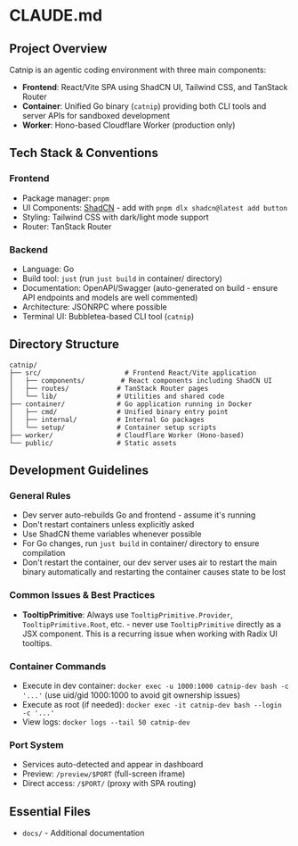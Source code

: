 # CLAUDE.md

## Project Overview

Catnip is an agentic coding environment with three main components:

- **Frontend**: React/Vite SPA using ShadCN UI, Tailwind CSS, and TanStack Router
- **Container**: Unified Go binary (`catnip`) providing both CLI tools and server APIs for sandboxed development
- **Worker**: Hono-based Cloudflare Worker (production only)

## Tech Stack & Conventions

### Frontend

- Package manager: `pnpm`
- UI Components: [ShadCN](https://ui.shadcn.com/docs/components) - add with `pnpm dlx shadcn@latest add button`
- Styling: Tailwind CSS with dark/light mode support
- Router: TanStack Router

### Backend

- Language: Go
- Build tool: `just` (run `just build` in container/ directory)
- Documentation: OpenAPI/Swagger (auto-generated on build - ensure API endpoints and models are well commented)
- Architecture: JSONRPC where possible
- Terminal UI: Bubbletea-based CLI tool (`catnip`)

## Directory Structure

```
catnip/
├── src/                     # Frontend React/Vite application
│   ├── components/         # React components including ShadCN UI
│   ├── routes/            # TanStack Router pages
│   └── lib/               # Utilities and shared code
├── container/             # Go application running in Docker
│   ├── cmd/               # Unified binary entry point
│   ├── internal/          # Internal Go packages
│   └── setup/             # Container setup scripts
├── worker/                # Cloudflare Worker (Hono-based)
└── public/                # Static assets
```

## Development Guidelines

### General Rules

- Dev server auto-rebuilds Go and frontend - assume it's running
- Don't restart containers unless explicitly asked
- Use ShadCN theme variables whenever possible
- For Go changes, run `just build` in container/ directory to ensure compilation
- Don't restart the container, our dev server uses air to restart the main binary automatically and restarting the container causes state to be lost

### Common Issues & Best Practices

- **TooltipPrimitive**: Always use `TooltipPrimitive.Provider`, `TooltipPrimitive.Root`, etc. - never use `TooltipPrimitive` directly as a JSX component. This is a recurring issue when working with Radix UI tooltips.

### Container Commands

- Execute in dev container: `docker exec -u 1000:1000 catnip-dev bash -c '...'` (use uid/gid 1000:1000 to avoid git ownership issues)
- Execute as root (if needed): `docker exec -it catnip-dev bash --login -c '...'`
- View logs: `docker logs --tail 50 catnip-dev`

### Port System

- Services auto-detected and appear in dashboard
- Preview: `/preview/$PORT` (full-screen iframe)
- Direct access: `/$PORT/` (proxy with SPA routing)

## Essential Files

- `docs/` - Additional documentation
